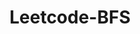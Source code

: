 ---
layout: posts_by_category
categories: Leetcode-BFS
title: Leetcode-BFS
permalink: /category/Leetcode-BFS
---